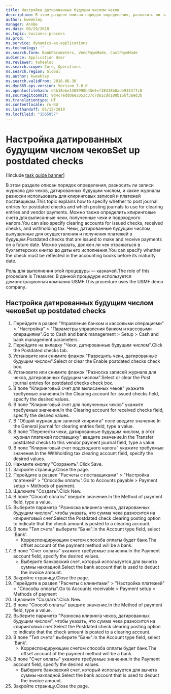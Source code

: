 ```yaml
---
title: Настройка датированных будущим числом чеков
description: В этом разделе описан порядок определения, разносить ли записи журнала для чеков, датированных будущим числом, и какие журналы разноски использовать для клиринговых записей и платежей поставщикам.
author: kweekley
manager: AnnBe
ms.date: 08/29/2018
ms.topic: business-process
ms.prod: ''
ms.service: dynamics-ax-applications
ms.technology: ''
ms.search.form: BankParameters, VendPaymMode, CustPaymMode
audience: Application User
ms.reviewer: twheeloc
ms.search.scope: Core, Operations
ms.search.region: Global
ms.author: kweekley
ms.search.validFrom: 2016-06-30
ms.dyn365.ops.version: Version 7.0.0
ms.openlocfilehash: e4b18ebe1388998b45e5ef38318b0ade9153f7c8
ms.sourcegitcommit: 9d4c7edd0ae2053c37c7d81cdd180b16bf3a9d3b
ms.translationtype: HT
ms.contentlocale: ru-RU
ms.lasthandoff: 05/15/2019
ms.locfileid: "1565957"
---
```

# <a name="set-up-postdated-checks"></a><span data-ttu-id="51229-103">Настройка датированных будущим числом чеков</span><span class="sxs-lookup"><span data-stu-id="51229-103">Set up postdated checks</span></span>

[!include [task guide banner](../../includes/task-guide-banner.md)]

<span data-ttu-id="51229-104">В этом разделе описан порядок определения, разносить ли записи журнала для чеков, датированных будущим числом, и какие журналы разноски использовать для клиринговых записей и платежей поставщикам.</span><span class="sxs-lookup"><span data-stu-id="51229-104">This topic explains how to specify whether to post journal entries for postdated checks and which posting journals to use for clearing entries and vendor payments.</span></span> <span data-ttu-id="51229-105">Можно также определить клиринговые счета для выписанные чеки, полученные чеки и подоходного налога.</span><span class="sxs-lookup"><span data-stu-id="51229-105">You can also specify clearing accounts for issued checks, received checks, and withholding tax.</span></span> <span data-ttu-id="51229-106">Чеки, датированные будущим числом, выпущенные для осуществления и получения платежей в будущем.</span><span class="sxs-lookup"><span data-stu-id="51229-106">Postdated checks that are issued to make and receive payments on a future date.</span></span> <span data-ttu-id="51229-107">Можно указать, должен ли чек отражаться в бухгалтерских книгах до даты его исполнения.</span><span class="sxs-lookup"><span data-stu-id="51229-107">You can specify whether the check must be reflected in the accounting books before its maturity date.</span></span>



<span data-ttu-id="51229-108">Роль для выполнения этой процедуры — казначей.</span><span class="sxs-lookup"><span data-stu-id="51229-108">The role of this procedure is Treasurer.</span></span> <span data-ttu-id="51229-109">В данной процедуре используется демонстрационная компания USMF.</span><span class="sxs-lookup"><span data-stu-id="51229-109">This procedure uses the USMF demo company.</span></span>


## <a name="set-up-postdated-checks"></a><span data-ttu-id="51229-110">Настройка датированных будущим числом чеков</span><span class="sxs-lookup"><span data-stu-id="51229-110">Set up postdated checks</span></span>
1. <span data-ttu-id="51229-111">Перейдите в раздел "Управление банком и кассовыми операциями" > "Настройка" > "Параметры управления банком и кассовыми операциями".</span><span class="sxs-lookup"><span data-stu-id="51229-111">Go to Cash and bank management > Setup > Cash and bank management parameters.</span></span>
2. <span data-ttu-id="51229-112">Перейдите на вкладку "Чеки, датированные будущим числом".</span><span class="sxs-lookup"><span data-stu-id="51229-112">Click the Postdated checks tab.</span></span>
3. <span data-ttu-id="51229-113">Установите или снимите флажок "Разрешить чеки, датированные будущим числом".</span><span class="sxs-lookup"><span data-stu-id="51229-113">Select or clear the Enable postdated checks check box.</span></span>
4. <span data-ttu-id="51229-114">Установите или снимите флажок "Разноска записей журнала для чеков, датированных будущим числом".</span><span class="sxs-lookup"><span data-stu-id="51229-114">Select or clear the Post journal entries for postdated checks check box.</span></span>
5. <span data-ttu-id="51229-115">В поле "Клиринговый счет для выписанных чеков" укажите требуемые значения.</span><span class="sxs-lookup"><span data-stu-id="51229-115">In the Clearing account for issued checks field, specify the desired values.</span></span>
6. <span data-ttu-id="51229-116">В поле "Клиринговый счет для полученных чеков" укажите требуемые значения.</span><span class="sxs-lookup"><span data-stu-id="51229-116">In the Clearing account for received checks field, specify the desired values.</span></span>
7. <span data-ttu-id="51229-117">В "Общий журнал для записей клиринга" поле введите значение.</span><span class="sxs-lookup"><span data-stu-id="51229-117">In the General journal for clearing entries field, type a value.</span></span>
8. <span data-ttu-id="51229-118">В поле "Перенести чеки, датированные будущим числом, в этот журнал платежей поставщику" введите значение.</span><span class="sxs-lookup"><span data-stu-id="51229-118">In the Transfer postdated checks to this vendor payment journal field, type a value.</span></span>
9. <span data-ttu-id="51229-119">В поле "Клиринговый счет подоходного налога" укажите требуемые значения.</span><span class="sxs-lookup"><span data-stu-id="51229-119">In the Withholding tax clearing account field, specify the desired values.</span></span>
10. <span data-ttu-id="51229-120">Нажмите кнопку "Сохранить".</span><span class="sxs-lookup"><span data-stu-id="51229-120">Click Save.</span></span>
11. <span data-ttu-id="51229-121">Закройте страницу.</span><span class="sxs-lookup"><span data-stu-id="51229-121">Close the page.</span></span>
12. <span data-ttu-id="51229-122">Перейдите в раздел "Расчеты с поставщиками" > "Настройка платежей" > "Способы оплаты".</span><span class="sxs-lookup"><span data-stu-id="51229-122">Go to Accounts payable > Payment setup > Methods of payment.</span></span>
13. <span data-ttu-id="51229-123">Щелкните "Создать".</span><span class="sxs-lookup"><span data-stu-id="51229-123">Click New.</span></span>
14. <span data-ttu-id="51229-124">В поле "Способ оплаты" введите значение.</span><span class="sxs-lookup"><span data-stu-id="51229-124">In the Method of payment field, type a value.</span></span>
15. <span data-ttu-id="51229-125">Выберите параметр "Разноска клиринга чеков, датированных будущим числом", чтобы указать, что сумма чека разносится на клиринговый счет.</span><span class="sxs-lookup"><span data-stu-id="51229-125">Select the Postdated check clearing posting option to indicate that the check amount is posted to a clearing account.</span></span>
16. <span data-ttu-id="51229-126">В поле "Тип счета" выберите "Банк".</span><span class="sxs-lookup"><span data-stu-id="51229-126">In the Account type field, select 'Bank'.</span></span>
    * <span data-ttu-id="51229-127">Корреспондирующим счетом способа оплаты будет банк.</span><span class="sxs-lookup"><span data-stu-id="51229-127">The offset account of the payment method will be a bank.</span></span>  
17. <span data-ttu-id="51229-128">В поле "Счет оплаты" укажите требуемые значения.</span><span class="sxs-lookup"><span data-stu-id="51229-128">In the Payment account field, specify the desired values.</span></span>
    * <span data-ttu-id="51229-129">Выберите банковский счет, который используется для вычета суммы накладной.</span><span class="sxs-lookup"><span data-stu-id="51229-129">Select the bank account that is used to deduct the invoice amount.</span></span>  
18. <span data-ttu-id="51229-130">Закройте страницу.</span><span class="sxs-lookup"><span data-stu-id="51229-130">Close the page.</span></span>
19. <span data-ttu-id="51229-131">Перейдите в раздел "Расчеты с клиентами" > "Настройка платежей" > "Способы оплаты".</span><span class="sxs-lookup"><span data-stu-id="51229-131">Go to Accounts receivable > Payment setup > Methods of payment</span></span>
20. <span data-ttu-id="51229-132">Щелкните "Создать".</span><span class="sxs-lookup"><span data-stu-id="51229-132">Click New.</span></span>
21. <span data-ttu-id="51229-133">В поле "Способ оплаты" введите значение.</span><span class="sxs-lookup"><span data-stu-id="51229-133">In the Method of payment field, type a value.</span></span>
22. <span data-ttu-id="51229-134">Выберите параметр "Разноска клиринга чеков, датированных будущим числом", чтобы указать, что сумма чека разносится на клиринговый счет.</span><span class="sxs-lookup"><span data-stu-id="51229-134">Select the Postdated check clearing posting option to indicate that the check amount is posted to a clearing account.</span></span>
23. <span data-ttu-id="51229-135">В поле "Тип счета" выберите "Банк".</span><span class="sxs-lookup"><span data-stu-id="51229-135">In the Account type field, select 'Bank'.</span></span>
    * <span data-ttu-id="51229-136">Корреспондирующим счетом способа оплаты будет банк.</span><span class="sxs-lookup"><span data-stu-id="51229-136">The offset account of the payment method will be a bank.</span></span>  
24. <span data-ttu-id="51229-137">В поле "Счет оплаты" укажите требуемые значения.</span><span class="sxs-lookup"><span data-stu-id="51229-137">In the Payment account field, specify the desired values.</span></span>
    * <span data-ttu-id="51229-138">Выберите банковский счет, который используется для вычета суммы накладной.</span><span class="sxs-lookup"><span data-stu-id="51229-138">Select the bank account that is used to deduct the invoice amount.</span></span>  
25. <span data-ttu-id="51229-139">Закройте страницу.</span><span class="sxs-lookup"><span data-stu-id="51229-139">Close the page.</span></span>


